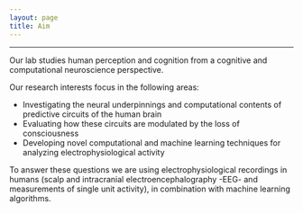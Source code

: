 ```yaml
---
layout: page
title: Aim
---
```



---

Our lab studies human perception and cognition from a cognitive and computational neuroscience perspective. 

Our research interests focus in the following areas:
* Investigating the neural underpinnings and computational contents of predictive circuits of the human brain
* Evaluating how these circuits are modulated by the loss of consciousness
* Developing novel computational and machine learning techniques for analyzing electrophysiological activity

To answer these questions we are using electrophysiological recordings in humans (scalp and intracranial electroencephalography -EEG- and measurements of single unit activity), in combination with machine learning algorithms.
